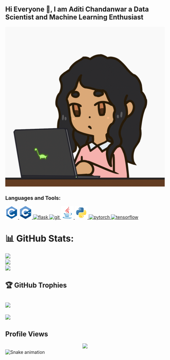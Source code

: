 ## Hi Everyone 👋, I am Aditi Chandanwar a Data Scientist and Machine Learning Enthusiast

![my gif](prog.gif)

<h3 align="left">Languages and Tools:</h3>
<p align="left"> <a href="https://www.cprogramming.com/" target="_blank" rel="noreferrer"> <img src="https://raw.githubusercontent.com/devicons/devicon/master/icons/c/c-original.svg" alt="c" width="40" height="40"/> </a> <a href="https://www.w3schools.com/cpp/" target="_blank" rel="noreferrer"> <img src="https://raw.githubusercontent.com/devicons/devicon/master/icons/cplusplus/cplusplus-original.svg" alt="cplusplus" width="40" height="40"/> </a> <a href="https://flask.palletsprojects.com/" target="_blank" rel="noreferrer"> <img src="https://www.vectorlogo.zone/logos/pocoo_flask/pocoo_flask-icon.svg" alt="flask" width="40" height="40"/> </a> <a href="https://git-scm.com/" target="_blank" rel="noreferrer"> <img src="https://www.vectorlogo.zone/logos/git-scm/git-scm-icon.svg" alt="git" width="40" height="40"/> </a> <a href="https://www.java.com" target="_blank" rel="noreferrer"> <img src="https://raw.githubusercontent.com/devicons/devicon/master/icons/java/java-original.svg" alt="java" width="40" height="40"/> </a> <a href="https://www.python.org" target="_blank" rel="noreferrer"> <img src="https://raw.githubusercontent.com/devicons/devicon/master/icons/python/python-original.svg" alt="python" width="40" height="40"/> </a> <a href="https://pytorch.org/" target="_blank" rel="noreferrer"> <img src="https://www.vectorlogo.zone/logos/pytorch/pytorch-icon.svg" alt="pytorch" width="40" height="40"/> </a> <a href="https://www.tensorflow.org" target="_blank" rel="noreferrer"> <img src="https://www.vectorlogo.zone/logos/tensorflow/tensorflow-icon.svg" alt="tensorflow" width="40" height="40"/> </a> </p>



# 📊 GitHub Stats:
![](https://github-readme-stats.vercel.app/api?username=Aditi-Chandanwar&theme=dark&hide_border=false&include_all_commits=false&count_private=false)<br/>
![](https://github-readme-streak-stats.herokuapp.com/?user=Aditi-Chandanwar&theme=dark&hide_border=false)<br/>
![](https://github-readme-stats.vercel.app/api/top-langs/?username=Aditi-Chandanwar&theme=dark&hide_border=false&include_all_commits=false&count_private=false&layout=compact)

## 🏆 GitHub Trophies
![](https://github-profile-trophy.vercel.app/?username=Aditi-Chandanwar&theme=radical&no-frame=false&no-bg=true&margin-w=4)
---
[![](https://visitcount.itsvg.in/api?id=Aditi-Chandanwar&icon=0&color=0)](https://visitcount.itsvg.in)


## Profile Views
<div align="center">
  <img src="https://profile-counter.glitch.me/Aditi-Chandanwar/count.svg?"  />
</div>


<img src="https://raw.githubusercontent.com/Aditi-Chandanwar/prathamesh-chougale-17/output/snake.svg" alt="Snake animation" />